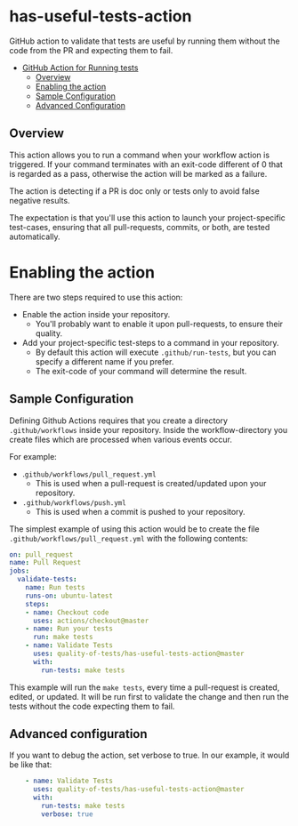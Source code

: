 # has-useful-tests-action

GitHub action to validate that tests are useful by running them without the code from the PR and expecting them to fail.

* [GitHub Action for Running tests](#github-action-for-running-tests)
  * [Overview](#overview)
  * [Enabling the action](#enabling-the-action)
  * [Sample Configuration](#sample-configuration)
  * [Advanced Configuration](#advanced-configuration)

## Overview

This action allows you to run a command when your workflow action is triggered.  If your command terminates with an exit-code different of 0 that is regarded as a pass, otherwise the action will be marked as a failure.

The action is detecting if a PR is doc only or tests only to avoid false negative results.

The expectation is that you'll use this action to launch your project-specific test-cases, ensuring that all pull-requests, commits, or both, are tested automatically.

# Enabling the action

There are two steps required to use this action:

* Enable the action inside your repository.
  * You'll probably want to enable it upon pull-requests, to ensure their quality.
* Add your project-specific test-steps to a command in your repository.
  * By default this action will execute `.github/run-tests`, but you can specify a different name if you prefer.
  * The exit-code of your command will determine the result.

## Sample Configuration

Defining Github Actions requires that you create a directory `.github/workflows` inside your repository.  Inside the workflow-directory you create files which are processed when various events occur.

For example:

* .`github/workflows/pull_request.yml`
  * This is used when a pull-request is created/updated upon your repository.
* `.github/workflows/push.yml`
  * This is used when a commit is pushed to your repository.

The simplest example of using this action would be to create the file `.github/workflows/pull_request.yml` with the following contents:

```yml
on: pull_request
name: Pull Request
jobs:
  validate-tests:
    name: Run tests
    runs-on: ubuntu-latest
    steps:
    - name: Checkout code
      uses: actions/checkout@master
    - name: Run your tests
      run: make tests
    - name: Validate Tests
      uses: quality-of-tests/has-useful-tests-action@master
      with:
        run-tests: make tests
```

This example will run the `make tests`, every time a pull-request is
created, edited, or updated. It will be run first to validate the
change and then run the tests without the code expecting them to
fail.

## Advanced configuration

If you want to debug the action, set verbose to true. In our example,
it would be like that:

```yml
    - name: Validate Tests
      uses: quality-of-tests/has-useful-tests-action@master
      with:
        run-tests: make tests
        verbose: true
```
